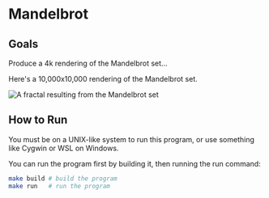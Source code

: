 # Mandelbrot

## Goals

Produce a 4k rendering of the Mandelbrot set...

Here's a 10,000x10,000 rendering of the Mandelbrot set.

![A fractal resulting from the Mandelbrot set](./mandelbrot_hd.png)

## How to Run

You must be on a UNIX-like system to run this program, or use something like Cygwin or WSL on Windows.

You can run the program first by building it, then running the run command:

```sh
make build # build the program
make run   # run the program
```
